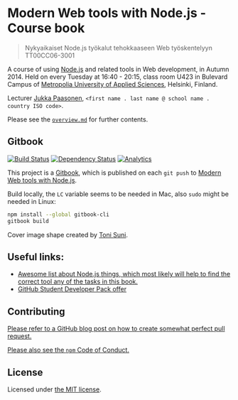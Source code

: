 # Modern Web tools with Node.js - Course book

> Nykyaikaiset Node.js työkalut tehokkaaseen Web työskentelyyn TT00CC06-3001

A course of using [Node.js](http://nodejs.org/) and related tools in Web development, in Autumn 2014.
Held on every Tuesday at 16:40 - 20:15, class room U423 in Bulevard Campus of
[Metropolia University of Applied Sciences](http://www.metropolia.fi/en/ "Metropolia"), Helsinki, Finland.

Lecturer [Jukka Paasonen](http://paazmaya.fi), `<first name . last name @ school name . country ISO code>`.

Please see the [`overview.md`](overview.md) for further contents.


## Gitbook

[![Build Status](https://www.gitbook.com/button/status/book/paazmaya/modern-web-tools-with-node-js)](https://www.gitbook.com/book/paazmaya/modern-web-tools-with-node-js/details)
[![Dependency Status](https://img.shields.io/gemnasium/paazmaya/modern-web-tools-with-node-js-book.svg)](https://gemnasium.com/paazmaya/modern-web-tools-with-node-js-book)
[![Analytics](https://ga-beacon.appspot.com/UA-2643697-15/modern-web-tools-with-node-js-book/index?flat)](https://github.com/igrigorik/ga-beacon)

This project is a [Gitbook](https://www.gitbook.com/), which is published on each `git push` to
[Modern Web tools with Node.js](https://paazmaya.gitbooks.io/modern-web-tools-with-node-js/content/ "Modern Web tools with Node.js").

Build locally, the `LC` variable seems to be needed in Mac, also `sudo` might be needed in Linux:

```sh
npm install --global gitbook-cli
gitbook build
```

Cover image shape created by [Toni Suni](http://fi.linkedin.com/pub/toni-suni/96/583/97).

## Useful links:

- [Awesome list about Node.js things, which most likely will help to find the correct tool any of the tasks in this book.](https://github.com/sindresorhus/awesome-nodejs "A curated list of delightful Node.js packages and resources")
- [GitHub Student Developer Pack offer](https://education.github.com/pack "GitHub Student Developer Pack offer")

## Contributing

[Please refer to a GitHub blog post on how to create somewhat perfect pull request.](https://github.com/blog/1943-how-to-write-the-perfect-pull-request "How to write the perfect pull request")

[Please also see the `npm` Code of Conduct.](https://docs.npmjs.com/policies/conduct)

## License

Licensed under [the MIT license](LICENSE).
